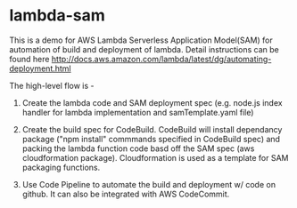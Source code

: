 # lambda-sam
This is a demo for AWS Lambda Serverless Application Model(SAM) for automation of build and deployment of lambda. 
Detail instructions can be found here http://docs.aws.amazon.com/lambda/latest/dg/automating-deployment.html 

The high-level flow is - 

1) Create the lambda code and SAM deployment spec (e.g. node.js index handler for lambda implementation and samTemplate.yaml file)

2) Create the build spec for CodeBuild. CodeBuild will install dependancy package ("npm install" commmands specified in CodeBuild spec) and packing the lambda function code basd off the SAM spec (aws cloudformation package). Cloudformation is used as a template for SAM packaging functions.

3) Use Code Pipeline to automate the build and deployment w/ code on github. It can also be integrated with AWS CodeCommit.
